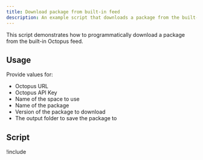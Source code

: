 ```yaml
---
title: Download package from built-in feed
description: An example script that downloads a package from the built-in feed.
---
```


This script demonstrates how to programmatically download a package from the built-in Octopus feed.

## Usage

Provide values for:

- Octopus URL
- Octopus API Key
- Name of the space to use
- Name of the package
- Version of the package to download
- The output folder to save the package to

## Script

!include <download-package-scripts>
